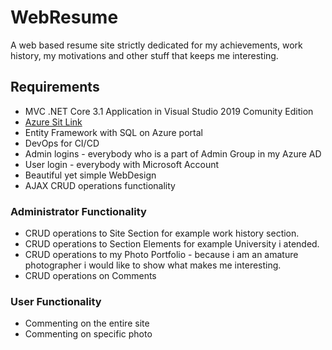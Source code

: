 # WebResume
A web based resume site strictly dedicated for my achievements, work history, my motivations and other stuff that keeps me interesting.
## Requirements
* MVC .NET Core 3.1 Application in Visual Studio 2019 Comunity Edition
* [Azure Sit Link](https://#/)
* Entity Framework with SQL on Azure portal
* DevOps for CI/CD
* Admin logins - everybody who is a part of Admin Group in my Azure AD
* User login - everybody with Microsoft Account
* Beautiful yet simple WebDesign
* AJAX CRUD operations functionality
### Administrator Functionality
* CRUD operations to Site Section for example work history section.
* CRUD operations to Section Elements for example University i atended.
* CRUD operations to my Photo Portfolio - because i am an amature photographer i would like to show what makes me interesting.
* CRUD operations on Comments
### User Functionality
* Commenting on the entire site
* Commenting on specific photo
